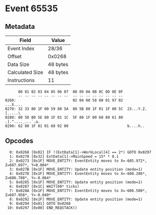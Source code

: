 # Event 65535

## Metadata

| Field           | Value    |
|-----------------|----------|
| Event Index     | 28/36    |
| Offset          | 0x0268   |
| Data Size       | 48 bytes |
| Calculated Size | 48 bytes |
| Instructions    | 11       |

```
      00 01 02 03 04 05 06 07  08 09 0A 0B 0C 0D 0E 0F
      -- -- -- -- -- -- -- --  -- -- -- -- -- -- -- --
0260:                          02 04 00 58 80 01 97 02          ...X....
0270: 32 33 80 1F 00 59 80 5A  80 5B 80 1F 01 1F 00 5C  23...Y.Z.[.....\
0280: 80 5D 80 5E 80 1F 01 1C  5F 80 1F 00 60 80 61 80  .].^...._...`.a.
0290: 62 80 1F 01 01 68 02 00                           b....h..        
```

## Opcodes

```
  0: 0x0268 [0x02] IF !(ExtData[1]->WorkLocal[4] == 2*) GOTO 0x0297
  1: 0x0270 [0x32] ExtData[1]->MainSpeed = 15* * 0.1
  2: 0x0273 [0x1F] MOVE_ENTITY: EventEntity moves to X=-605.972*, Z=607.697*, Y=0.004*
  3: 0x027B [0x1F] MOVE_ENTITY: Update entity position (mode=1)
  4: 0x027D [0x1F] MOVE_ENTITY: EventEntity moves to X=-608.286*, Z=606.788*, Y=-0.064*
  5: 0x0285 [0x1F] MOVE_ENTITY: Update entity position (mode=1)
  6: 0x0287 [0x1C] WAIT(60* ticks)
  7: 0x028A [0x1F] MOVE_ENTITY: EventEntity moves to X=-606.508*, Z=607.958*, Y=-0.049*
  8: 0x0292 [0x1F] MOVE_ENTITY: Update entity position (mode=1)
  9: 0x0294 [0x01] GOTO 0x0268
 10: 0x0297 [0x00] END_REQSTACK()
```
